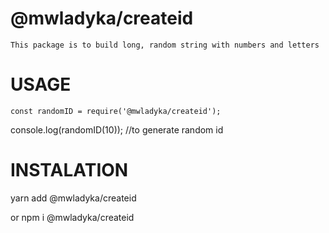 # @mwladyka/createid

```This package is to build long, random string with numbers and letters```

# USAGE

```const randomID = require('@mwladyka/createid');```

console.log(randomID(10)); //to generate random id

# INSTALATION

yarn add @mwladyka/createid

or npm i @mwladyka/createid
